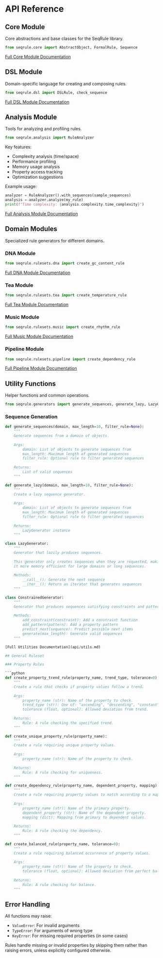 # API Reference

## Core Module

Core abstractions and base classes for the SeqRule library.

```python
from seqrule.core import AbstractObject, FormalRule, Sequence
```

[Full Core Module Documentation](api/core.md)

## DSL Module

Domain-specific language for creating and composing rules.

```python
from seqrule.dsl import DSLRule, check_sequence
```

[Full DSL Module Documentation](api/dsl.md)

## Analysis Module

Tools for analyzing and profiling rules.

```python
from seqrule.analysis import RuleAnalyzer
```

Key features:
- Complexity analysis (time/space)
- Performance profiling
- Memory usage analysis
- Property access tracking
- Optimization suggestions

Example usage:
```python
analyzer = RuleAnalyzer().with_sequences(sample_sequences)
analysis = analyzer.analyze(my_rule)
print(f"Time complexity: {analysis.complexity.time_complexity}")
```

[Full Analysis Module Documentation](api/analysis.md)

## Domain Modules

Specialized rule generators for different domains.

### DNA Module
```python
from seqrule.rulesets.dna import create_gc_content_rule
```

[Full DNA Module Documentation](api/dna.md)

### Tea Module
```python
from seqrule.rulesets.tea import create_temperature_rule
```

[Full Tea Module Documentation](api/tea.md)

### Music Module
```python
from seqrule.rulesets.music import create_rhythm_rule
```

[Full Music Module Documentation](api/music.md)

### Pipeline Module
```python
from seqrule.rulesets.pipeline import create_dependency_rule
```

[Full Pipeline Module Documentation](api/pipeline.md)

## Utility Functions

Helper functions and common operations.

```python
from seqrule.generators import generate_sequences, generate_lazy, LazyGenerator, ConstrainedGenerator
```

### Sequence Generation

```python
def generate_sequences(domain, max_length=10, filter_rule=None):
    """
    Generate sequences from a domain of objects.
    
    Args:
        domain: List of objects to generate sequences from
        max_length: Maximum length of generated sequences
        filter_rule: Optional rule to filter generated sequences
        
    Returns:
        List of valid sequences
    """

def generate_lazy(domain, max_length=10, filter_rule=None):
    """
    Create a lazy sequence generator.
    
    Args:
        domain: List of objects to generate sequences from
        max_length: Maximum length of generated sequences
        filter_rule: Optional rule to filter generated sequences
        
    Returns:
        LazyGenerator instance
    """

class LazyGenerator:
    """
    Generator that lazily produces sequences.
    
    This generator only creates sequences when they are requested, making
    it more memory efficient for large domains or long sequences.
    
    Methods:
        __call__(): Generate the next sequence
        __iter__(): Return an iterator that generates sequences
    """

class ConstrainedGenerator:
    """
    Generator that produces sequences satisfying constraints and patterns.
    
    Methods:
        add_constraint(constraint): Add a constraint function
        add_pattern(pattern): Add a property pattern
        predict_next(sequence): Predict possible next items
        generate(max_length): Generate valid sequences
    """

[Full Utilities Documentation](api/utils.md)

## General Ruleset

### Property Rules

```python
def create_property_trend_rule(property_name, trend_type, tolerance=0):
    """
    Create a rule that checks if property values follow a trend.
    
    Args:
        property_name (str): Name of the property to check.
        trend_type (str): One of: "ascending", "descending", "constant".
        tolerance (float, optional): Allowed deviation from trend.
        
    Returns:
        Rule: A rule checking the specified trend.
    """

def create_unique_property_rule(property_name):
    """
    Create a rule requiring unique property values.
    
    Args:
        property_name (str): Name of the property to check.
        
    Returns:
        Rule: A rule checking for uniqueness.
    """

def create_dependency_rule(property_name, dependent_property, mapping):
    """
    Create a rule requiring property values to match according to a mapping.
    
    Args:
        property_name (str): Name of the primary property.
        dependent_property (str): Name of the dependent property.
        mapping (dict): Mapping from primary to dependent values.
        
    Returns:
        Rule: A rule checking the dependency.
    """

def create_balanced_rule(property_name, tolerance=0):
    """
    Create a rule requiring balanced occurrence of property values.
    
    Args:
        property_name (str): Name of the property to check.
        tolerance (float, optional): Allowed deviation from perfect balance.
        
    Returns:
        Rule: A rule checking for balance.
    """
```

## Error Handling

All functions may raise:
- `ValueError`: For invalid arguments
- `TypeError`: For arguments of wrong type
- `KeyError`: For missing required properties (in some cases)

Rules handle missing or invalid properties by skipping them rather than raising errors, unless explicitly configured otherwise. 